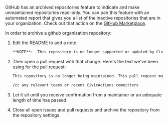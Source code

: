 GitHub has an archived repositories feature to indicate and make unmaintained repositories read-only. You can pair this feature with an automated report that gives you a list of the inactive repositories that are in your organization. Check out that action on the [GitHub Marketplace](https://github.com/marketplace/actions/stale-repos).

In order to archive a github organization repository:

1. Edit the README to add a note:

   ```md
   **NOTE**: _This repository is no longer supported or updated by CivicActions. If you wish to continue to develop this code yourself, we recommend you fork it._</code>
   ```

2. Then open a pull request with that change. Here's the text we've been using for the pull request:

   ```md
   This repository is no longer being maintained. This pull request makes it explicit in the `README.md`. Let me know if you have any reservations, otherwise I'm going to archive this repository.

   /cc any relevant teams or recent CivicActions committers
   ```

3. Let it sit until you receive confirmation from a maintainer or an adequate length of time has passed.

4. Close all open issues and pull requests and archive the repository from the repository settings.
